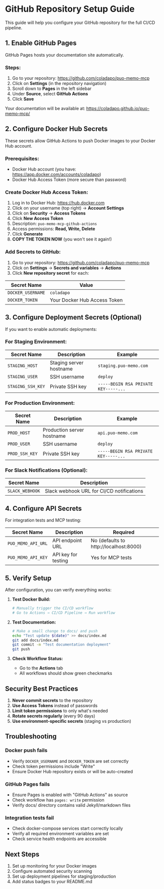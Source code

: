 # GitHub Repository Setup Guide

This guide will help you configure your GitHub repository for the full CI/CD pipeline.

## 1. Enable GitHub Pages

GitHub Pages hosts your documentation site automatically.

### Steps:
1. Go to your repository: https://github.com/coladapo/puo-memo-mcp
2. Click on **Settings** (in the repository navigation)
3. Scroll down to **Pages** in the left sidebar
4. Under **Source**, select **GitHub Actions**
5. Click **Save**

Your documentation will be available at: https://coladapo.github.io/puo-memo-mcp/

## 2. Configure Docker Hub Secrets

These secrets allow GitHub Actions to push Docker images to your Docker Hub account.

### Prerequisites:
- Docker Hub account (you have: https://app.docker.com/accounts/coladapo)
- Docker Hub Access Token (more secure than password)

### Create Docker Hub Access Token:
1. Log in to Docker Hub: https://hub.docker.com
2. Click on your username (top right) → **Account Settings**
3. Click on **Security** → **Access Tokens**
4. Click **New Access Token**
5. Description: `puo-memo-mcp-github-actions`
6. Access permissions: **Read, Write, Delete**
7. Click **Generate**
8. **COPY THE TOKEN NOW** (you won't see it again!)

### Add Secrets to GitHub:
1. Go to your repository: https://github.com/coladapo/puo-memo-mcp
2. Click on **Settings** → **Secrets and variables** → **Actions**
3. Click **New repository secret** for each:

| Secret Name | Value |
|------------|--------|
| `DOCKER_USERNAME` | `coladapo` |
| `DOCKER_TOKEN` | Your Docker Hub Access Token |

## 3. Configure Deployment Secrets (Optional)

If you want to enable automatic deployments:

### For Staging Environment:
| Secret Name | Description | Example |
|------------|-------------|---------|
| `STAGING_HOST` | Staging server hostname | `staging.puo-memo.com` |
| `STAGING_USER` | SSH username | `deploy` |
| `STAGING_SSH_KEY` | Private SSH key | `-----BEGIN RSA PRIVATE KEY-----...` |

### For Production Environment:
| Secret Name | Description | Example |
|------------|-------------|---------|
| `PROD_HOST` | Production server hostname | `api.puo-memo.com` |
| `PROD_USER` | SSH username | `deploy` |
| `PROD_SSH_KEY` | Private SSH key | `-----BEGIN RSA PRIVATE KEY-----...` |

### For Slack Notifications (Optional):
| Secret Name | Description |
|------------|-------------|
| `SLACK_WEBHOOK` | Slack webhook URL for CI/CD notifications |

## 4. Configure API Secrets

For integration tests and MCP testing:

| Secret Name | Description | Required |
|------------|-------------|----------|
| `PUO_MEMO_API_URL` | API endpoint URL | No (defaults to http://localhost:8000) |
| `PUO_MEMO_API_KEY` | API key for testing | Yes for MCP tests |

## 5. Verify Setup

After configuration, you can verify everything works:

1. **Test Docker Build:**
   ```bash
   # Manually trigger the CI/CD workflow
   # Go to Actions → CI/CD Pipeline → Run workflow
   ```

2. **Test Documentation:**
   ```bash
   # Make a small change to docs/ and push
   echo "Test update $(date)" >> docs/index.md
   git add docs/index.md
   git commit -m "Test documentation deployment"
   git push
   ```

3. **Check Workflow Status:**
   - Go to the **Actions** tab
   - All workflows should show green checkmarks

## Security Best Practices

1. **Never commit secrets** to the repository
2. **Use Access Tokens** instead of passwords
3. **Limit token permissions** to only what's needed
4. **Rotate secrets regularly** (every 90 days)
5. **Use environment-specific secrets** (staging vs production)

## Troubleshooting

### Docker push fails
- Verify `DOCKER_USERNAME` and `DOCKER_TOKEN` are set correctly
- Check token permissions include "Write"
- Ensure Docker Hub repository exists or will be auto-created

### GitHub Pages fails
- Ensure Pages is enabled with "GitHub Actions" as source
- Check workflow has `pages: write` permission
- Verify docs/ directory contains valid Jekyll/markdown files

### Integration tests fail
- Check docker-compose services start correctly locally
- Verify all required environment variables are set
- Check service health endpoints are accessible

## Next Steps

1. Set up monitoring for your Docker images
2. Configure automated security scanning
3. Set up deployment pipelines for staging/production
4. Add status badges to your README.md